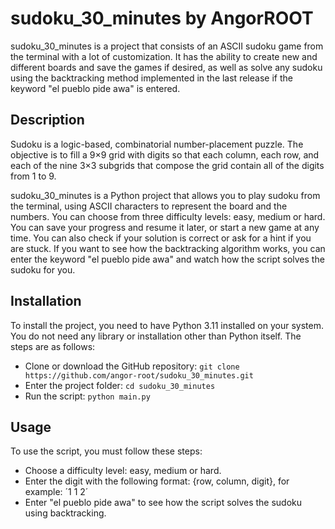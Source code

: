 # sudoku_30_minutes by AngorROOT

sudoku_30_minutes is a project that consists of an ASCII sudoku game from the terminal with a lot of customization. It has the ability to create new and different boards and save the games if desired, as well as solve any sudoku using the backtracking method implemented in the last release if the keyword "el pueblo pide awa" is entered.

## Description

Sudoku is a logic-based, combinatorial number-placement puzzle. The objective is to fill a 9×9 grid with digits so that each column, each row, and each of the nine 3×3 subgrids that compose the grid contain all of the digits from 1 to 9.

sudoku_30_minutes is a Python project that allows you to play sudoku from the terminal, using ASCII characters to represent the board and the numbers. You can choose from three difficulty levels: easy, medium or hard. You can save your progress and resume it later, or start a new game at any time. You can also check if your solution is correct or ask for a hint if you are stuck. If you want to see how the backtracking algorithm works, you can enter the keyword "el pueblo pide awa" and watch how the script solves the sudoku for you.

## Installation

To install the project, you need to have Python 3.11 installed on your system. You do not need any library or installation other than Python itself. The steps are as follows:

- Clone or download the GitHub repository: `git clone https://github.com/angor-root/sudoku_30_minutes.git`
- Enter the project folder: `cd sudoku_30_minutes`
- Run the script: `python main.py`

## Usage

To use the script, you must follow these steps:

- Choose a difficulty level: easy, medium or hard.
- Enter the digit with the following format: {row, column, digit}, for example: ´1 1 2´
- Enter "el pueblo pide awa" to see how the script solves the sudoku using backtracking.
